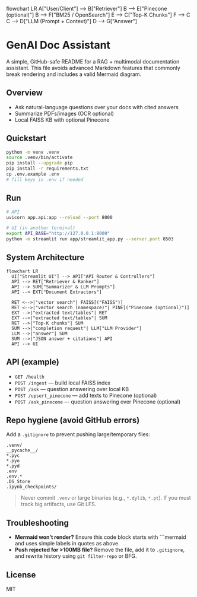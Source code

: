 flowchart LR
  A["User/Client"] --> B["Retriever"]
  B --> E["Pinecone (optional)"]
  B --> F["BM25 / OpenSearch"]
  E --> C["Top-K Chunks"]
  F --> C
  C --> D["LLM (Prompt + Context)"]
  D --> G["Answer"]
# GenAI Doc Assistant

A simple, GitHub-safe README for a RAG + multimodal documentation assistant. This file avoids advanced Markdown features that commonly break rendering and includes a valid Mermaid diagram.

## Overview
- Ask natural-language questions over your docs with cited answers
- Summarize PDFs/images (OCR optional)
- Local FAISS KB with optional Pinecone

## Quickstart
```bash
python -m venv .venv
source .venv/bin/activate
pip install --upgrade pip
pip install -r requirements.txt
cp .env.example .env
# fill keys in .env if needed
```

## Run
```bash
# API
uvicorn app.api:app --reload --port 8000

# UI (in another terminal)
export API_BASE="http://127.0.0.1:8000"
python -m streamlit run app/streamlit_app.py --server.port 8503
```

## System Architecture

```mermaid
flowchart LR
  UI["Streamlit UI"] --> API["API Router & Controllers"]
  API --> RET["Retriever & Ranker"]
  API --> SUM["Summarizer & LLM Prompts"]
  API --> EXT["Document Extractors"]

  RET <-->|"vector search"| FAISS[("FAISS")]
  RET <-->|"vector search (namespace)"| PINE[("Pinecone (optional)")]
  EXT -->|"extracted text/tables"| RET
  EXT -->|"extracted text/tables"| SUM
  RET -->|"Top-K chunks"| SUM
  SUM -->|"completion request"| LLM["LLM Provider"]
  LLM -->|"answer"| SUM
  SUM -->|"JSON answer + citations"| API
  API --> UI
```

## API (example)
- `GET /health`
- `POST /ingest` — build local FAISS index
- `POST /ask` — question answering over local KB
- `POST /upsert_pinecone` — add texts to Pinecone (optional)
- `POST /ask_pinecone` — question answering over Pinecone (optional)

## Repo hygiene (avoid GitHub errors)
Add a `.gitignore` to prevent pushing large/temporary files:
```gitignore
.venv/
__pycache__/
*.pyc
*.pyo
*.pyd
.env
.env.*
.DS_Store
.ipynb_checkpoints/
```
> Never commit `.venv` or large binaries (e.g., `*.dylib`, `*.pt`). If you must track big artifacts, use Git LFS.

## Troubleshooting
- **Mermaid won’t render?** Ensure this code block starts with ```mermaid and uses simple labels in quotes as above.
- **Push rejected for >100MB file?** Remove the file, add it to `.gitignore`, and rewrite history using `git filter-repo` or BFG.

## License
MIT
